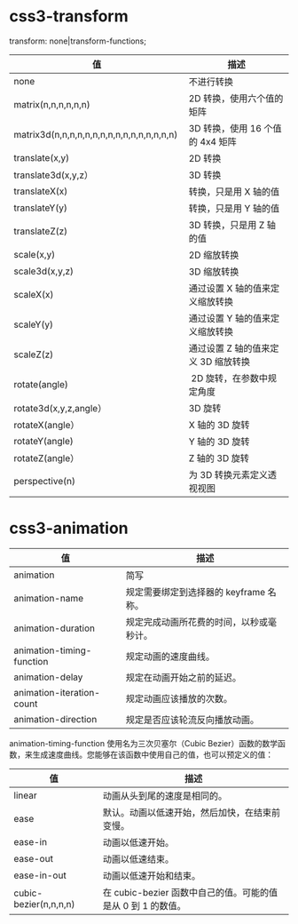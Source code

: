 # css3-transform

transform: none|transform-functions;


| 值 | 描述 |
| --- | --- |
| none  | 不进行转换 |
| matrix(n,n,n,n,n,n)  | 2D 转换，使用六个值的矩阵 |
| matrix3d(n,n,n,n,n,n,n,n,n,n,n,n,n,n,n,n)  | 3D 转换，使用 16 个值的 4x4 矩阵 |
| translate(x,y)  | 2D 转换 |
| translate3d(x,y,z） | 3D 转换 |
| translateX(x)  | 转换，只是用 X 轴的值 |
| translateY(y)  | 转换，只是用 Y 轴的值 |
| translateZ(z)  | 3D 转换，只是用 Z 轴的值 |
| scale(x,y)  | 2D 缩放转换 |
| scale3d(x,y,z)  | 3D 缩放转换 |
| scaleX(x)  | 通过设置 X 轴的值来定义缩放转换 |
| scaleY(y)  | 通过设置 Y 轴的值来定义缩放转换 |
| scaleZ(z)  | 通过设置 Z 轴的值来定义 3D 缩放转换 |
| rotate(angle)  |  2D 旋转，在参数中规定角度 |
| rotate3d(x,y,z,angle） | 3D 旋转 |
| rotateX(angle） | X 轴的 3D 旋转 |
| rotateY(angle)  | Y 轴的 3D 旋转 |
| rotateZ(angle） | Z 轴的 3D 旋转|
| perspective(n)  | 为 3D 转换元素定义透视视图 |


# css3-animation


| 值 | 描述 |
| --- | --- |
|animation|简写|
|animation-name	|规定需要绑定到选择器的 keyframe 名称。|
|animation-duration	|规定完成动画所花费的时间，以秒或毫秒计。|
|animation-timing-function	|规定动画的速度曲线。|
|animation-delay|	规定在动画开始之前的延迟。|
|animation-iteration-count	|规定动画应该播放的次数。|
|animation-direction	|规定是否应该轮流反向播放动画。|

animation-timing-function 使用名为三次贝塞尔（Cubic Bezier）函数的数学函数，来生成速度曲线。您能够在该函数中使用自己的值，也可以预定义的值：

|值| 描述|
|---|---|
|linear |动画从头到尾的速度是相同的。 |
|ease |默认。动画以低速开始，然后加快，在结束前变慢。 |
|ease-in |动画以低速开始。 |
|ease-out |动画以低速结束。 |
|ease-in-out |动画以低速开始和结束。 |
|cubic-bezier(n,n,n,n) |在 cubic-bezier 函数中自己的值。可能的值是从 0 到 1 的数值。 |
